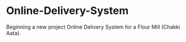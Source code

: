 # Online-Delivery-System
Beginning a new project Online Delivery System for a Flour Mill (Chakki Aata).
